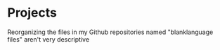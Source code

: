 # Projects
Reorganizing the files in my Github 
repositories named "blanklanguage files" aren't very descriptive
